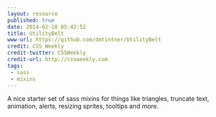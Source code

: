 ```yaml
---
layout: resource
published: true
date: 2014-02-18 05:42:52
title: UtilityBelt
www-url: https://github.com/dmtintner/UtilityBelt
credit: CSS Weekly
credit-twitter: CSSWeekly
credit-url: http://cssweekly.com
tags: 
 - sass
 - mixins
---
```


A nice starter set of sass mixins for things like triangles, truncate text, animation, alerts, resizing sprites, tooltips and more.
